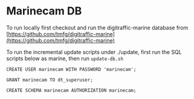 # Marinecam DB

To run locally first checkout and run the digitraffic-marine database from [https://github.com/tmfg/digitraffic-marine](https://github.com/tmfg/digitraffic-marine)

To run the incremental update scripts under ./update, first run the SQL scripts below as marine, then run `update-db.sh`
```
CREATE USER marinecam WITH PASSWORD 'marinecam';

GRANT marinecam TO dt_superuser;

CREATE SCHEMA marinecam AUTHORIZATION marinecam;
```
